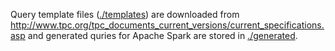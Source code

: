 Query template files ([./templates](./templates)) are downloaded from http://www.tpc.org/tpc_documents_current_versions/current_specifications.asp and
generated quries for Apache Spark are stored in [./generated](./generated).
